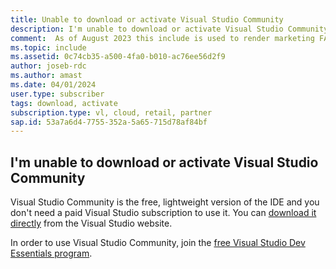 ```yaml
---
title: Unable to download or activate Visual Studio Community
description: I'm unable to download or activate Visual Studio Community.
comment:  As of August 2023 this include is used to render marketing FAQ content for VS Subscriptions in the following portals - VSCom, Manage, and My portals. It was not used for learn.microsoft.com content at that time. SMEs are Jose Becerra and Larissa Crawford of Red Door Collaborative and Angela Cao-Hong.
ms.topic: include
ms.assetid: 0c74cb35-a500-4fa0-b010-ac76ee56d2f9
author: joseb-rdc
ms.author: amast
ms.date: 04/01/2024
user.type: subscriber
tags: download, activate
subscription.type: vl, cloud, retail, partner
sap.id: 53a7a6d4-7755-352a-5a65-715d78af84bf
---
```


## I'm unable to download or activate Visual Studio Community

Visual Studio Community is the free, lightweight version of the IDE and you don't need a paid Visual Studio subscription to use it. You can [download it directly](https://visualstudio.microsoft.com/vs/community/) from the Visual Studio website. 

In order to use Visual Studio Community, join the [free Visual Studio Dev Essentials program](https://visualstudio.microsoft.com/dev-essentials/).